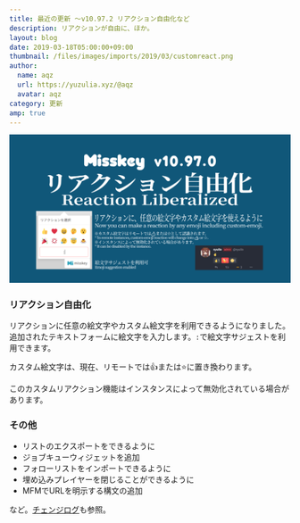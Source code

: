 ```yaml
---
title: 最近の更新 ～v10.97.2 リアクション自由化など
description: リアクションが自由に、ほか。
layout: blog
date: 2019-03-18T05:00:00+09:00
thumbnail: /files/images/imports/2019/03/customreact.png
author:
  name: aqz
  url: https://yuzulia.xyz/@aqz
  avatar: aqz
category: 更新
amp: true
---
```

![リアクション自由化](/files/images/imports/2019/03/customreact.png)

### リアクション自由化
リアクションに任意の絵文字やカスタム絵文字を利用できるようになりました。  
追加されたテキストフォームに絵文字を入力します。`:`で絵文字サジェストを利用できます。

カスタム絵文字は、現在、リモートでは👍または⭐に置き換わります。  

このカスタムリアクション機能はインスタンスによって無効化されている場合があります。

### その他
- リストのエクスポートをできるように
- ジョブキューウィジェットを追加
- フォローリストをインポートできるように
- 埋め込みプレイヤーを閉じることができるように
- MFMでURLを明示する構文の追加

など。[チェンジログ](https://https://github.com/syuilo/misskey/blob/59cb7992e2d68529fcc4cc921e69349bad758594/CHANGELOG.md)も参照。
